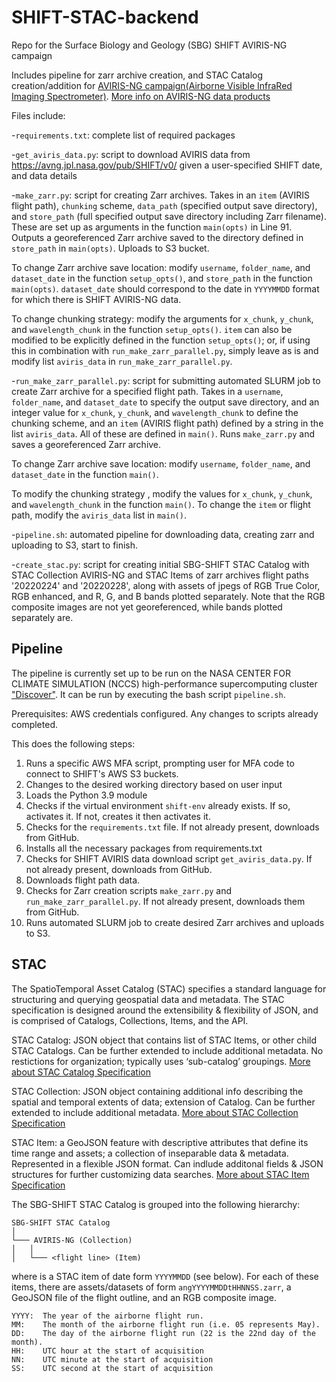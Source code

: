 # SHIFT-STAC-backend
Repo for the Surface Biology and Geology (SBG) SHIFT AVIRIS-NG campaign

Includes pipeline for zarr archive creation, and STAC Catalog creation/addition for [AVIRIS-NG campaign(Airborne Visible InfraRed Imaging Spectrometer)](https://avirisng.jpl.nasa.gov). [More info on AVIRIS-NG data products](https://avirisng.jpl.nasa.gov/dataportal/)

Files include:

-`requirements.txt`: complete list of required packages

-`get_aviris_data.py`: script to download AVIRIS data from https://avng.jpl.nasa.gov/pub/SHIFT/v0/ given a user-specified SHIFT date, and data details

-`make_zarr.py`: script for creating Zarr archives. Takes in an `item` (AVIRIS flight path), `chunking` scheme, `data_path` (specified output save directory), and `store_path` (full specified output save directory including Zarr filename). These are set up as arguments in the function `main(opts)` in Line 91. Outputs a georeferenced Zarr archive saved to the directory defined in `store_path` in `main(opts)`. Uploads to S3 bucket.

To change Zarr archive save location: modify `username`, `folder_name`, and `dataset_date` in the function `setup_opts()`, and `store_path` in the function ` main(opts)`. `dataset_date` should correspond to the date in `YYYYMMDD` format for which there is SHIFT AVIRIS-NG data. 

To change chunking strategy: modify the arguments for `x_chunk`, `y_chunk`, and `wavelength_chunk` in the function `setup_opts()`. `item` can also be modified to be explicitly defined in the function `setup_opts()`; or, if using this in combination with `run_make_zarr_parallel.py`, simply leave as is and modify list `aviris_data` in `run_make_zarr_parallel.py`.

-`run_make_zarr_parallel.py`: script for submitting automated SLURM job to create Zarr archive for a specified flight path. Takes in a `username`, `folder_name`, and `dataset_date` to specify the output save directory, and an integer value for `x_chunk`, `y_chunk`, and `wavelength_chunk` to define the chunking scheme, and an `item` (AVIRIS flight path) defined by a string in the list `aviris_data`. All of these are defined in `main()`. Runs `make_zarr.py` and saves a georeferenced Zarr archive. 

To change Zarr archive save location: modify `username`, `folder_name`, and `dataset_date` in the function `main()`. 

To modify the chunking strategy , modify the values for `x_chunk`, `y_chunk`, and `wavelength_chunk` in the function `main()`. To change the `item` or flight path, modify the `aviris_data` list in `main()`.

-`pipeline.sh`: automated pipeline for downloading data, creating zarr and uploading to S3, start to finish.

-`create_stac.py`: script for creating initial SBG-SHIFT STAC Catalog with STAC Collection AVIRIS-NG and STAC Items of zarr archives flight paths '20220224' and '20220228', along with assets of jpegs of RGB True Color, RGB enhanced, and R, G, and B bands plotted separately. Note that the RGB composite images are not yet georeferenced, while bands plotted separately are.

## Pipeline

The pipeline is currently set up to be run on the NASA CENTER FOR CLIMATE SIMULATION (NCCS) high-performance supercomputing cluster ["Discover"](https://www.nccs.nasa.gov/systems/discover). It can be run by executing the bash script `pipeline.sh`. 

Prerequisites: AWS credentials configured. Any changes to scripts already completed.

This does the following steps:
1. Runs a specific AWS MFA script, prompting user for MFA code to connect to SHIFT's AWS S3 buckets.
2. Changes to the desired working directory based on user input
3. Loads the Python 3.9 module
4. Checks if the virtual environment `shift-env` already exists. If so, activates it. If not, creates it then activates it.
6. Checks for the `requirements.txt` file. If not already present, downloads from GitHub.
7. Installs all the necessary packages from requirements.txt
8. Checks for SHIFT AVIRIS data download script `get_aviris_data.py`. If not already present, downloads from GitHub.
9. Downloads flight path data.
10. Checks for Zarr creation scripts `make_zarr.py` and `run_make_zarr_parallel.py`. If not already present, downloads them from GitHub.
11. Runs automated SLURM job to create desired Zarr archives and uploads to S3.

## STAC
The SpatioTemporal Asset Catalog (STAC) specifies a standard language for structuring and querying geospatial data and metadata. The STAC specification is designed around the extensibility & flexibility of JSON, and is comprised of Catalogs, Collections, Items, and the API.

STAC Catalog: JSON object that contains list of STAC Items, or other child STAC Catalogs. Can be further extended to include additional metadata. No restictions for organization; typically uses ‘sub-catalog’ groupings. [More about STAC Catalog Specification](https://github.com/radiantearth/stac-spec/tree/master/catalog-spec)

STAC Collection: JSON object containing additional info describing the spatial and temporal extents of data; extension of Catalog. Can be further extended to include additional metadata. [More about STAC Collection Specification](https://github.com/radiantearth/stac-spec/blob/master/collection-spec/collection-spec.md)

STAC Item: a GeoJSON feature with descriptive attributes that define its time range and assets; a collection of inseparable data & metadata. Represented in a flexible JSON format. Can indlude additonal fields & JSON structures for further customizing data searches. [More about STAC Item Specification](https://github.com/radiantearth/stac-spec/blob/master/item-spec/item-spec.md)

The SBG-SHIFT STAC Catalog is grouped into the following hierarchy:
```
SBG-SHIFT STAC Catalog 
│
└─── AVIRIS-NG (Collection)
│   │
│   └─── <flight line> (Item)
```
where <flight line> is a STAC item of date form `YYYYMMDD` (see below). For each of these items, there are assets/datasets of form `angYYYYMMDDtHHNNSS.zarr`, a GeoJSON file of the flight outline, and an RGB composite image. 
```  
YYYY:  The year of the airborne flight run.
MM:    The month of the airborne flight run (i.e. 05 represents May).
DD:    The day of the airborne flight run (22 is the 22nd day of the month).
HH:    UTC hour at the start of acquisition
NN:    UTC minute at the start of acquisition
SS:    UTC second at the start of acquisition
```  
